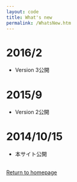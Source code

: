 ```yaml
---
layout: code
title: What's new
permalink: /WhatsNew.htm
---
```

# 2016/2
  * Version 3公開
# 2015/9
  * Version 2公開
# 2014/10/15

  * 本サイト公開


<br/>
<a class="btn btn-default" href="index.htm" role="button">Return to homepage</a>